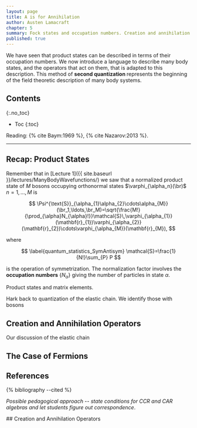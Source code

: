 ```yaml
---
layout: page
title: A is for Annihilation
author: Austen Lamacraft
chapter: 5
summary: Fock states and occupation numbers. Creation and annihilation operators. The case of fermions. Representation of operators.
published: true
---
```


<p class="message">
We have seen that product states can be described in terms of their occupation numbers. We now introduce a language to describe many body states, and the operators that act on them, that is adapted to this description. This method of <strong> second quantization </strong> represents the beginning of the field theoretic description of many body systems.
</p>


## Contents
{:.no_toc}

* Toc
{:toc}

Reading: {% cite Baym:1969 %}, {% cite Nazarov:2013 %}.

---

## Recap: Product States

Remember that in [Lecture 1]({{ site.baseurl }}/lectures/ManyBodyWavefunctions/) we saw that a normalized product state of $M$ bosons occupying orthonormal states $\varphi_{\alpha_n}(\br)$ $n=1,\ldots, M$ is

$$
\Psi^{\text{S}}_{\alpha_{1}\alpha_{2}\cdots\alpha_{M}}(\br_1,\ldots,\br_M)=\sqrt{\frac{M!}{\prod_{\alpha}N_{\alpha}!}}\mathcal{S}\,\varphi_{\alpha_{1}}(\mathbf{r}_{1})\varphi_{\alpha_{2}}(\mathbf{r}_{2})\cdots\varphi_{\alpha_{M}}(\mathbf{r}_{M}),
$$

where

$$
 \label{quantum_statistics_SymAntisym}
   \mathcal{S}=\frac{1}{N!}\sum_{P} P
$$

is the operation of symmetrization. The normalization factor involves the __occupation numbers__ $\{N_{\alpha}\}$ giving the number of particles in state $\alpha$.



Product states and matrix elements.

Hark back to quantization of the elastic chain. We identify those with bosons

## Creation and Annihilation Operators

Our discussion of the elastic chain

## The Case of Fermions

References
----------

{% bibliography --cited %}



_Possible pedagogical approach -- state conditions for CCR and CAR algebras and let students figure out correspondence_.

## Creation and Annihilation Operators
